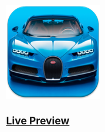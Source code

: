 ![Screenshot](https://github.com/Kallpolo/Game-super8race/blob/main/demo.jpg)

# [Live Preview](https://kallpolo.github.io/Game-super8race/)
